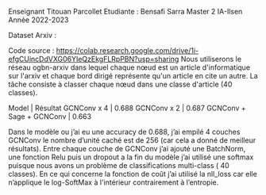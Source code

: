 Enseignant Titouan Parcollet
Etudiante : Bensafi Sarra
Master 2  IA-Ilsen 
Année 2022-2023

Dataset Arxiv :

Code source : https://colab.research.google.com/drive/1i-efgCUincDdVXG06YIeQzEkgFLRpPBN?usp=sharing
Nous utiliserons le réseau ogbn-arxiv dans lequel chaque nœud est un article d'informatique sur l'arxiv et chaque bord dirigé représente qu'un article en cite un autre. La tâche consiste à classer chaque nœud dans une classe d'article (40 classes).

Model                    | Résultat
GCNConv x 4              | 0.688
GCNConv x 2              | 0.687
GCNConv + Sage + GCNConv | 0.663


Dans le modèle ou j’ai eu une accuracy de 0.688,  j’ai empilé 4 couches GCNConv le nombre d’unité caché est de 256 (car cela a donné de meilleur résultats).
Entre chaque couche de GCNConv j’ai ajouté une BatchNorm, une fonction Relu puis un dropout a la fin du modèle j’ai utilisé une softmax puisque nous avons un problème de classifications multi-class ( 40 classes).
En ce qui concerne la fonction de coût j’ai utilisé la  nll_loss car elle n’applique le log-SoftMax à l'intérieur contrairement à l’entropie.
